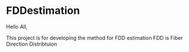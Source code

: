 # FDDestimation

Hello All,

This project is for developing the method for FDD estimation
FDD is Fiber Direction Distribtuion
